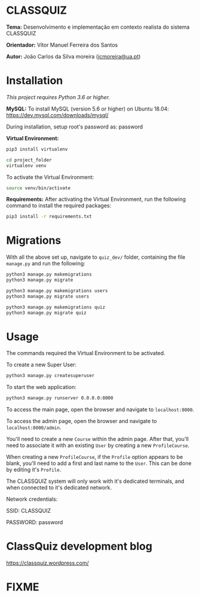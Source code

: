 # CLASSQUIZ

**Tema:** Desenvolvimento e implementação em contexto realista do sistema CLASSQUIZ

**Orientador:** Vítor Manuel Ferreira dos Santos

**Autor:** João Carlos da Silva moreira (jcmoreira@ua.pt)


# Installation

*This project requires Python 3.6 or higher.*

**MySQL:**
To install MySQL (version 5.6 or higher) on Ubuntu 18.04: https://dev.mysql.com/downloads/mysql/

During installation, setup root's password as: password

**Virtual Environment:**
```bash
pip3 install virtualenv
```
```bash
cd project_folder
virtualenv venv
```

To activate the Virtual Environment:
```bash
source venv/bin/activate
```

**Requirements:**
After activating the Virtual Environment, run the following command to install the required packages:
```bash
pip3 install -r requirements.txt
```

# Migrations

With all the above set up, navigate to `quiz_dev/` folder, containing the file `manage.py` and run the following:
```bash
python3 manage.py makemigrations
python3 manage.py migrate
```
```bash
python3 manage.py makemigrations users
python3 manage.py migrate users
```
```bash
python3 manage.py makemigrations quiz
python3 manage.py migrate quiz
```

# Usage

The commands required the Virtual Environment to be activated.

To create a new Super User:
```bash
python3 manage.py createsuperuser
```

To start the web application:
```bash
python3 manage.py runserver 0.0.0.0:8000
```

To access the main page, open the browser and navigate to `localhost:8000`.

To access the admin page, open the browser and navigate to `localhost:8000/admin`.

You'll need to create a new `Course` within the admin page. After that, you'll need to associate it with an existing `User` by creating a new `ProfileCourse`. 

When creating a new `ProfileCourse`, if the `Profile` option appears to be blank, you'll need to add a first and last name to the `User`. This can be done by editing it's `Profile`.

The CLASSQUIZ system will only work with it's dedicated terminals, and when connected to it's dedicated network.

Network credentials:

SSID: CLASSQUIZ

PASSWORD: password


# ClassQuiz development blog

https://classquiz.wordpress.com/


# FIXME

